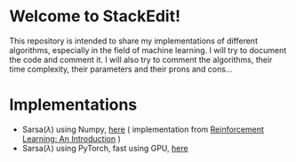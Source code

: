 # Welcome to StackEdit!

This repository is intended to share my implementations of different algorithms, especially in the field of machine learning. I will try to document the code and comment it. I will also try to comment the algorithms, their time complexity, their parameters and their prons and cons...


# Implementations

- Sarsa($\lambda$) using Numpy,  [here](https://github.com/web2webs/labs/blob/main/Tabular_SARSA_lambda.ipynb) ( implementation from [Reinforcement Learning: An Introduction](https://web.stanford.edu/class/psych209/Readings/SuttonBartoIPRLBook2ndEd.pdf) )
- Sarsa($\lambda$) using PyTorch, fast using GPU,  [here](https://github.com/web2webs/labs/blob/main/Tabular%20SARSA%20lambda%20pytorch.ipynb)
